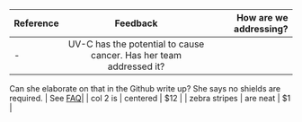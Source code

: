 | Reference        | Feedback           | How are we addressing?  |
| ------------- |:-------------:| -----:|
| -      | UV-C has the potential to cause cancer. Has her team addressed it?
 Can she elaborate on that in the Github write up? 
She says no shields are required. | See [FAQ](https://github.com/openCOVIDIndia/Sterilo_portable_sterilizer/blob/master/doc/EN/FAQ.md)|
| col 2 is      | centered      |   $12 |
| zebra stripes | are neat      |    $1 |

